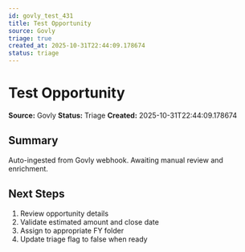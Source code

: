 ```yaml
---
id: govly_test_431
title: Test Opportunity
source: Govly
triage: true
created_at: 2025-10-31T22:44:09.178674
status: triage
---
```


# Test Opportunity

**Source:** Govly
**Status:** Triage
**Created:** 2025-10-31T22:44:09.178674

## Summary

Auto-ingested from Govly webhook. Awaiting manual review and enrichment.

## Next Steps

1. Review opportunity details
2. Validate estimated amount and close date
3. Assign to appropriate FY folder
4. Update triage flag to false when ready
